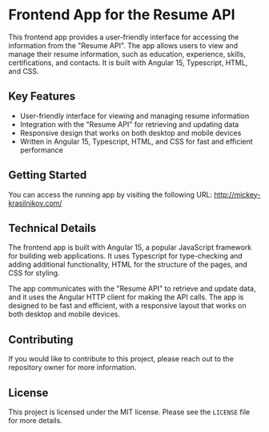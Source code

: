 # Frontend App for the Resume API

This frontend app provides a user-friendly interface for accessing the information from the "Resume API". The app allows users to view and manage their resume information, such as education, experience, skills, certifications, and contacts. It is built with Angular 15, Typescript, HTML, and CSS.

## Key Features

- User-friendly interface for viewing and managing resume information
- Integration with the "Resume API" for retrieving and updating data
- Responsive design that works on both desktop and mobile devices
- Written in Angular 15, Typescript, HTML, and CSS for fast and efficient performance

## Getting Started

You can access the running app by visiting the following URL:
http://mickey-krasilnikov.com/

## Technical Details

The frontend app is built with Angular 15, a popular JavaScript framework for building web applications. It uses Typescript for type-checking and adding additional functionality, HTML for the structure of the pages, and CSS for styling.

The app communicates with the "Resume API" to retrieve and update data, and it uses the Angular HTTP client for making the API calls. The app is designed to be fast and efficient, with a responsive layout that works on both desktop and mobile devices.

## Contributing

If you would like to contribute to this project, please reach out to the repository owner for more information.

## License

This project is licensed under the MIT license. Please see the `LICENSE` file for more details.
